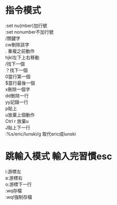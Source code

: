# 指令模式
:set nu(mber)加行號  
:set nonumber不加行號  
/關鍵字  
cw刪除該字  
. 重複之前動作  
hjkl左下上右移動  
/找下一個  
？找下一個  
0當行第一個  
$當行最後一個  
x刪除一個字  
dd刪除一行  
yy記錄一行  
p貼上  
u放棄上個動作  
Ctrl r 放棄u  
J貼上下一行  
:%s/eric/lunski/g 取代eric成lunski  

# 跳輸入模式 輸入完習慣esc
i:游標左  
a:游標右  
o:游標下一行  
:wq存檔  
:wq!強制存檔  
